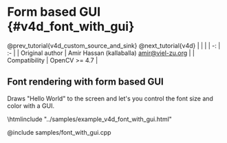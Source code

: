 # Form based GUI {#v4d_font_with_gui}

@prev_tutorial{v4d_custom_source_and_sink}
@next_tutorial{v4d}
|    |    |
| -: | :- |
| Original author | Amir Hassan (kallaballa) <amir@viel-zu.org> |
| Compatibility | OpenCV >= 4.7 |

## Font rendering with form based GUI
Draws "Hello World" to the screen and let's you control the font size and color with a GUI.

\htmlinclude "../samples/example_v4d_font_with_gui.html"

@include samples/font_with_gui.cpp


